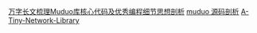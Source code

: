 [万字长文梳理Muduo库核心代码及优秀编程细节思想剖析](https://zhuanlan.zhihu.com/p/495016351)
[muduo 源码剖析](https://www.cyhone.com/articles/analysis-of-muduo/)
[A-Tiny-Network-Library](https://github.com/Shangyizhou/A-Tiny-Network-Library)